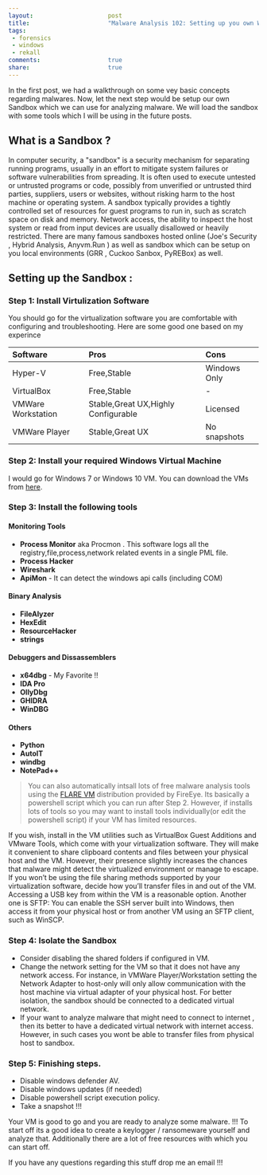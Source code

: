 ```yaml
---
layout:                     post
title:                      "Malware Analysis 102: Setting up you own Windows sandbox"
tags:                      
 - forensics
 - windows
 - rekall
comments:                   true
share:                      true
---
```


In the first post, we had a walkthrough on some vey basic concepts regarding malwares. Now, let the next step would be setup our own Sandbox which we can use for analyzing malware. We will load the sandbox with some tools which I will be using in the future posts.

## What is a Sandbox ?
In computer security, a "sandbox" is a security mechanism for separating running programs, usually in an effort to mitigate system failures or software vulnerabilities from spreading. It is often used to execute untested or untrusted programs or code, possibly from unverified or untrusted third parties, suppliers, users or websites, without risking harm to the host machine or operating system. A sandbox typically provides a tightly controlled set of resources for guest programs to run in, such as scratch space on disk and memory. Network access, the ability to inspect the host system or read from input devices are usually disallowed or heavily restricted. There are many famous sandboxes hosted online (Joe's Security , Hybrid Analysis, Anyvm.Run ) as well as sandbox which can be setup on you local environments (GRR , Cuckoo Sanbox, PyREBox) as well.

## Setting up the Sandbox :

### Step 1: Install Virtulization Software
You should go for the virtualization software you are comfortable with configuring and troubleshooting. Here are some good one based on my experince

| Software | Pros | Cons |
|:-|:-|:-|
|Hyper-V |Free,Stable|Windows Only|
|VirtualBox |Free,Stable|-|
|VMWare Workstation |Stable,Great UX,Highly Configurable|Licensed|
|VMWare Player|Stable,Great UX|No snapshots|

### Step 2: Install your required Windows Virtual Machine
I would go for Windows 7 or Windows 10 VM. You can download the VMs from [here](Mhttps://developer.microsoft.com/en-us/microsoft-edge/tools/vms/).

### Step 3: Install the following tools 

#### Monitoring Tools
- **Process Monitor** aka Procmon . This software logs all the registry,file,process,network related events in a single PML file.
- **Process Hacker**
- **Wireshark**
- **ApiMon** - It can detect the windows api calls (including COM) 

#### Binary Analysis
- **FileAlyzer**
- **HexEdit**
- **ResourceHacker**
- **strings**

#### Debuggers and Dissassemblers
- **x64dbg** - My Favorite !!
- **IDA Pro**
- **OllyDbg**
- **GHIDRA**
- **WinDBG**

#### Others
- **Python**
- **AutoIT**
- **windbg**
- **NotePad++**

>You can also automatically intsall lots of free malware analysis tools using the [FLARE VM](https://github.com/fireeye/flare-vm) distribution provided by FireEye. Its basically a powershell script which you can run after Step 2. However, if installs lots of tools so you may want to install tools individually(or edit the powershell script) if your VM has limited resources.

If you wish, install in the VM utilities such as VirtualBox Guest Additions and VMware Tools, which come with your virtualization software. They will make it convenient to share clipboard contents and files between your physical host and the VM. However, their presence slightly increases the chances that malware might detect the virtualized environment or manage to escape. If you won’t be using the file sharing methods supported by your virtualization software, decide how you’ll transfer files in and out of the VM. Accessing a USB key from within the VM is a reasonable option. Another one is SFTP: You can enable the SSH server built into Windows, then access it from your physical host or from another VM using an SFTP client, such as WinSCP.

### Step 4: Isolate the Sandbox
- Consider disabling the shared folders if configured in VM.
- Change the network setting for the VM so that it does not have any network access. For instance, in VMWare Player/Workstation setting the Network Adapter to host-only will only allow communication with the host machine via virtual adapter of your physical host. For better isolation, the sandbox should be connected to a dedicated virtual network.
- If your want to analyze malware that might need to connect to internet , then its better to have a dedicated virtual network with internet access. However, in such cases you wont be able to transfer files from physical host to sandbox.

### Step 5: Finishing steps.
- Disable windows defender AV.
- Disable windows updates (if needed)
- Disable powershell script execution policy.
- Take a snapshot !!!

Your VM is good to go and you are ready to analyze some malware. !!! To start off its a good idea to create a keylogger / ransomeware yourself and analyze that. 
Additionally there are a lot of free resources with which you can start off.

If you have any questions regarding this stuff drop me an email !!! 

